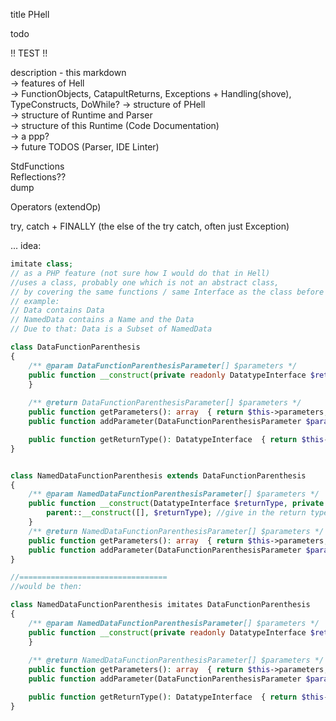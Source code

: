 title PHell


todo  

!! TEST !!

description - this markdown  
 -> features of Hell  
   -> FunctionObjects, CatapultReturns, Exceptions + Handling(shove), TypeConstructs, DoWhile?
 -> structure of PHell  
 -> structure of Runtime and Parser  
 -> structure of this Runtime (Code Documentation)  
 -> a ppp?   
 -> future TODOS (Parser, IDE Linter)

StdFunctions   
Reflections??  
dump  

Operators (extendOp)

try, catch + FINALLY (the else of the try catch, often just Exception)  


... 
idea: 
```PHP  
imitate class; 
// as a PHP feature (not sure how I would do that in Hell)
//uses a class, probably one which is not an abstract class, 
// by covering the same functions / same Interface as the class before
// example:
// Data contains Data 
// NamedData contains a Name and the Data
// Due to that: Data is a Subset of NamedData

class DataFunctionParenthesis 
{
    /** @param DataFunctionParenthesisParameter[] $parameters */
    public function __construct(private readonly DatatypeInterface $returnType, private array $parameters = []) {
    }
    
    /** @return DataFunctionParenthesisParameter[] $parameters */
    public function getParameters(): array  { return $this->parameters; }
    public function addParameter(DataFunctionParenthesisParameter $parameter): void   {  $this->parameters[] = $parameter; }

    public function getReturnType(): DatatypeInterface  { return $this->returnType; }
}


class NamedDataFunctionParenthesis extends DataFunctionParenthesis
{
    /** @param NamedDataFunctionParenthesisParameter[] $parameters */
    public function __construct(DatatypeInterface $returnType, private array $parameters = [])  {
        parent::__construct([], $returnType); //give in the return type, overwriting the parameters
    }
    /** @return NamedDataFunctionParenthesisParameter[] $parameters */
    public function getParameters(): array  { return $this->parameters; }
    public function addParameter(DataFunctionParenthesisParameter $parameter): void   {  $this->parameters[] = $parameter; }
}

//=================================
//would be then:

class NamedDataFunctionParenthesis imitates DataFunctionParenthesis
{
    /** @param NamedDataFunctionParenthesisParameter[] $parameters */
    public function __construct(private readonly DatatypeInterface $returnType, private array $parameters = []) {
    }
    
    /** @return NamedDataFunctionParenthesisParameter[] $parameters */
    public function getParameters(): array  { return $this->parameters; }
    public function addParameter(DataFunctionParenthesisParameter $parameter): void   {  $this->parameters[] = $parameter; }

    public function getReturnType(): DatatypeInterface  { return $this->returnType; }
}

```
